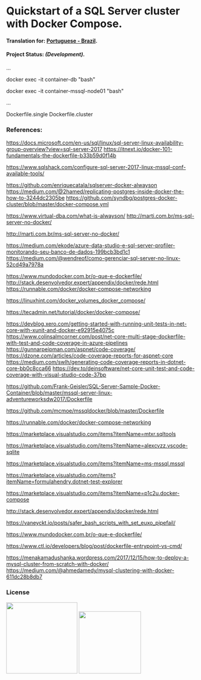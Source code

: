 
# Quickstart of a SQL Server cluster with Docker Compose.

#### Translation for: **[Portuguese - Brazil](https://github.com/alisonbuss/quickstart-mssql/blob/master/README_LANG_PT-BR.md)**.

#### Project Status: *(Development)*.

...


docker exec -it container-db "bash"


docker exec -it container-mssql-node01 "bash"


...

Dockerfile.single
Dockerfile.cluster


### References:


https://docs.microsoft.com/en-us/sql/linux/sql-server-linux-availability-group-overview?view=sql-server-2017
https://itnext.io/docker-101-fundamentals-the-dockerfile-b33b59d0f14b

https://www.sqlshack.com/configure-sql-server-2017-linux-mssql-conf-available-tools/

https://github.com/enriquecatala/sqlserver-docker-alwayson
https://medium.com/@2hamed/replicating-postgres-inside-docker-the-how-to-3244dc2305be
https://github.com/syndbg/postgres-docker-cluster/blob/master/docker-compose.yml

https://www.virtual-dba.com/what-is-alwayson/
http://marti.com.br/ms-sql-server-no-docker/

http://marti.com.br/ms-sql-server-no-docker/


https://medium.com/ekode/azure-data-studio-e-sql-server-profiler-monitorando-seu-banco-de-dados-199bcb3bd1c1
https://medium.com/@wendreof/como-gerenciar-sql-server-no-linux-52cd49a7978a

https://www.mundodocker.com.br/o-que-e-dockerfile/
http://stack.desenvolvedor.expert/appendix/docker/rede.html
https://runnable.com/docker/docker-compose-networking

https://linuxhint.com/docker_volumes_docker_compose/


https://tecadmin.net/tutorial/docker/docker-compose/

https://devblog.xero.com/getting-started-with-running-unit-tests-in-net-core-with-xunit-and-docker-e92915e4075c
https://www.colinsalmcorner.com/post/net-core-multi-stage-dockerfile-with-test-and-code-coverage-in-azure-pipelines
https://gunnarpeipman.com/aspnet/code-coverage/
https://dzone.com/articles/code-coverage-reports-for-aspnet-core
https://medium.com/swlh/generating-code-coverage-reports-in-dotnet-core-bb0c8cca66
https://dev.to/deinsoftware/net-core-unit-test-and-code-coverage-with-visual-studio-code-37bp

https://github.com/Frank-Geisler/SQL-Server-Sample-Docker-Container/blob/master/mssql-server-linux-adventureworksdw2017/Dockerfile

https://github.com/mcmoe/mssqldocker/blob/master/Dockerfile

https://runnable.com/docker/docker-compose-networking



https://marketplace.visualstudio.com/items?itemName=mtxr.sqltools

https://marketplace.visualstudio.com/items?itemName=alexcvzz.vscode-sqlite

https://marketplace.visualstudio.com/items?itemName=ms-mssql.mssql


https://marketplace.visualstudio.com/items?itemName=formulahendry.dotnet-test-explorer

https://marketplace.visualstudio.com/items?itemName=p1c2u.docker-compose



http://stack.desenvolvedor.expert/appendix/docker/rede.html

https://vaneyckt.io/posts/safer_bash_scripts_with_set_euxo_pipefail/

https://www.mundodocker.com.br/o-que-e-dockerfile/

https://www.ctl.io/developers/blog/post/dockerfile-entrypoint-vs-cmd/


https://menakamadushanka.wordpress.com/2017/12/15/how-to-deploy-a-mysql-cluster-from-scratch-with-docker/
https://medium.com/@ahmedamedy/mysql-clustering-with-docker-611dc28b8db7


### License

[<img width="190" src="https://raw.githubusercontent.com/alisonbuss/my-licenses/master/files/logo-open-source-550x200px.png">](https://opensource.org/licenses)
[<img width="166" src="https://raw.githubusercontent.com/alisonbuss/my-licenses/master/files/icon-license-mit-500px.png">](https://github.com/alisonbuss/quickstart-mssql/blob/master/LICENSE)
